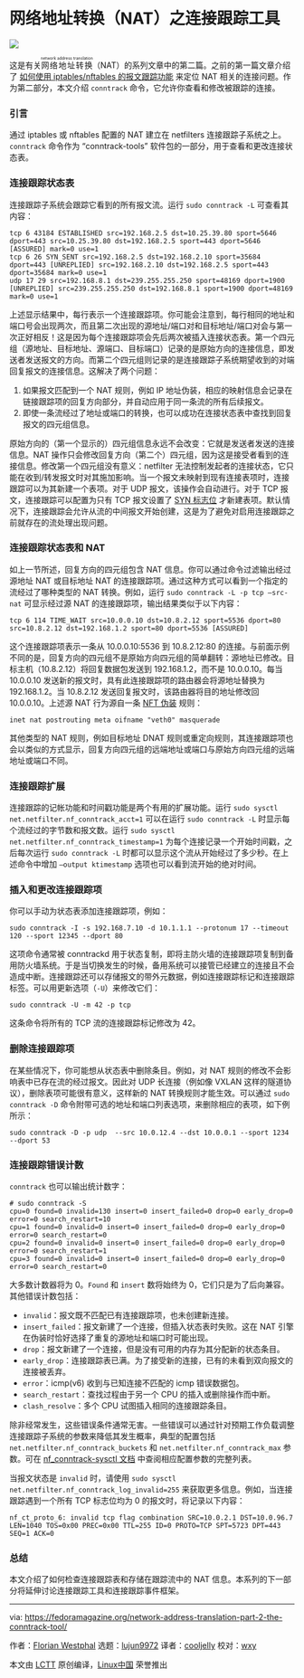 [#]: collector: (lujun9972)
[#]: translator: (cooljelly)
[#]: reviewer: (wxy)
[#]: publisher: ( )
[#]: url: ( )
[#]: subject: (Network address translation part 2 – the conntrack tool)
[#]: via: (https://fedoramagazine.org/network-address-translation-part-2-the-conntrack-tool/)
[#]: author: (Florian Westphal https://fedoramagazine.org/author/strlen/)

网络地址转换（NAT）之连接跟踪工具
======

![](https://img.linux.net.cn/data/attachment/album/202105/09/120958wwocez99o2nofw8s.jpg)

这是有关<ruby>网络地址转换<rt>network address translation</rt></ruby>（NAT）的系列文章中的第二篇。之前的第一篇文章介绍了 [如何使用 iptables/nftables 的报文跟踪功能][2] 来定位 NAT 相关的连接问题。作为第二部分，本文介绍 `conntrack` 命令，它允许你查看和修改被跟踪的连接。

### 引言

通过 iptables 或 nftables 配置的 NAT 建立在 netfilters 连接跟踪子系统之上。`conntrack` 命令作为 “conntrack-tools” 软件包的一部分，用于查看和更改连接状态表。

### 连接跟踪状态表

连接跟踪子系统会跟踪它看到的所有报文流。运行 `sudo conntrack -L` 可查看其内容：

```
tcp 6 43184 ESTABLISHED src=192.168.2.5 dst=10.25.39.80 sport=5646 dport=443 src=10.25.39.80 dst=192.168.2.5 sport=443 dport=5646 [ASSURED] mark=0 use=1
tcp 6 26 SYN_SENT src=192.168.2.5 dst=192.168.2.10 sport=35684 dport=443 [UNREPLIED] src=192.168.2.10 dst=192.168.2.5 sport=443 dport=35684 mark=0 use=1
udp 17 29 src=192.168.8.1 dst=239.255.255.250 sport=48169 dport=1900 [UNREPLIED] src=239.255.255.250 dst=192.168.8.1 sport=1900 dport=48169 mark=0 use=1
```

上述显示结果中，每行表示一个连接跟踪项。你可能会注意到，每行相同的地址和端口号会出现两次，而且第二次出现的源地址/端口对和目标地址/端口对会与第一次正好相反！这是因为每个连接跟踪项会先后两次被插入连接状态表。第一个四元组（源地址、目标地址、源端口、目标端口）记录的是原始方向的连接信息，即发送者发送报文的方向。而第二个四元组则记录的是连接跟踪子系统期望收到的对端回复报文的连接信息。这解决了两个问题：

  1. 如果报文匹配到一个 NAT 规则，例如 IP 地址伪装，相应的映射信息会记录在链接跟踪项的回复方向部分，并自动应用于同一条流的所有后续报文。
  2. 即使一条流经过了地址或端口的转换，也可以成功在连接状态表中查找到回复报文的四元组信息。

原始方向的（第一个显示的）四元组信息永远不会改变：它就是发送者发送的连接信息。NAT 操作只会修改回复方向（第二个）四元组，因为这是接受者看到的连接信息。修改第一个四元组没有意义：netfilter 无法控制发起者的连接状态，它只能在收到/转发报文时对其施加影响。当一个报文未映射到现有连接表项时，连接跟踪可以为其新建一个表项。对于 UDP 报文，该操作会自动进行。对于 TCP 报文，连接跟踪可以配置为只有 TCP 报文设置了 [SYN 标志位][3] 才新建表项。默认情况下，连接跟踪会允许从流的中间报文开始创建，这是为了避免对启用连接跟踪之前就存在的流处理出现问题。

### 连接跟踪状态表和 NAT

如上一节所述，回复方向的四元组包含 NAT 信息。你可以通过命令过滤输出经过源地址 NAT 或目标地址 NAT 的连接跟踪项。通过这种方式可以看到一个指定的流经过了哪种类型的 NAT 转换。例如，运行 `sudo conntrack -L -p tcp –src-nat` 可显示经过源 NAT 的连接跟踪项，输出结果类似于以下内容：

```
tcp 6 114 TIME_WAIT src=10.0.0.10 dst=10.8.2.12 sport=5536 dport=80 src=10.8.2.12 dst=192.168.1.2 sport=80 dport=5536 [ASSURED]
```

这个连接跟踪项表示一条从 10.0.0.10:5536 到 10.8.2.12:80 的连接。与前面示例不同的是，回复方向的四元组不是原始方向四元组的简单翻转：源地址已修改。目标主机（10.8.2.12）将回复数据包发送到 192.168.1.2，而不是 10.0.0.10。每当 10.0.0.10 发送新的报文时，具有此连接跟踪项的路由器会将源地址替换为 192.168.1.2。当 10.8.2.12 发送回复报文时，该路由器将目的地址修改回 10.0.0.10。上述源 NAT 行为源自一条 [NFT 伪装][4] 规则：

```
inet nat postrouting meta oifname "veth0" masquerade
```

其他类型的 NAT 规则，例如目标地址 DNAT 规则或重定向规则，其连接跟踪项也会以类似的方式显示，回复方向四元组的远端地址或端口与原始方向四元组的远端地址或端口不同。

### 连接跟踪扩展

连接跟踪的记帐功能和时间戳功能是两个有用的扩展功能。运行 `sudo sysctl net.netfilter.nf_conntrack_acct=1` 可以在运行 `sudo conntrack -L` 时显示每个流经过的字节数和报文数。运行 `sudo sysctl net.netfilter.nf_conntrack_timestamp=1` 为每个连接记录一个开始时间戳，之后每次运行 `sudo conntrack -L` 时都可以显示这个流从开始经过了多少秒。在上述命令中增加 `–output ktimestamp` 选项也可以看到流开始的绝对时间。

### 插入和更改连接跟踪项

你可以手动为状态表添加连接跟踪项，例如：

```
sudo conntrack -I -s 192.168.7.10 -d 10.1.1.1 --protonum 17 --timeout 120 --sport 12345 --dport 80
```

这项命令通常被 conntrackd 用于状态复制，即将主防火墙的连接跟踪项复制到备用防火墙系统。于是当切换发生的时候，备用系统可以接管已经建立的连接且不会造成中断。连接跟踪还可以存储报文的带外元数据，例如连接跟踪标记和连接跟踪标签。可以用更新选项（`-U`）来修改它们：

```
sudo conntrack -U -m 42 -p tcp
```

这条命令将所有的 TCP 流的连接跟踪标记修改为 42。

### 删除连接跟踪项

在某些情况下，你可能想从状态表中删除条目。例如，对 NAT 规则的修改不会影响表中已存在流的经过报文。因此对 UDP 长连接（例如像 VXLAN 这样的隧道协议），删除表项可能很有意义，这样新的 NAT 转换规则才能生效。可以通过 `sudo conntrack -D` 命令附带可选的地址和端口列表选项，来删除相应的表项，如下例所示：

```
sudo conntrack -D -p udp  --src 10.0.12.4 --dst 10.0.0.1 --sport 1234 --dport 53
```

### 连接跟踪错误计数

`conntrack` 也可以输出统计数字：

```
# sudo conntrack -S
cpu=0 found=0 invalid=130 insert=0 insert_failed=0 drop=0 early_drop=0 error=0 search_restart=10
cpu=1 found=0 invalid=0 insert=0 insert_failed=0 drop=0 early_drop=0 error=0 search_restart=0
cpu=2 found=0 invalid=0 insert=0 insert_failed=0 drop=0 early_drop=0 error=0 search_restart=1
cpu=3 found=0 invalid=0 insert=0 insert_failed=0 drop=0 early_drop=0 error=0 search_restart=0
```

大多数计数器将为 0。`Found` 和 `insert` 数将始终为 0，它们只是为了后向兼容。其他错误计数包括：

  * `invalid`：报文既不匹配已有连接跟踪项，也未创建新连接。
  * `insert_failed`：报文新建了一个连接，但插入状态表时失败。这在 NAT 引擎在伪装时恰好选择了重复的源地址和端口时可能出现。
  * `drop`：报文新建了一个连接，但是没有可用的内存为其分配新的状态条目。
  * `early_drop`：连接跟踪表已满。为了接受新的连接，已有的未看到双向报文的连接被丢弃。
  * `error`：icmp(v6) 收到与已知连接不匹配的 icmp 错误数据包。
  * `search_restart`：查找过程由于另一个 CPU 的插入或删除操作而中断。
  * `clash_resolve`：多个 CPU 试图插入相同的连接跟踪条目。

除非经常发生，这些错误条件通常无害。一些错误可以通过针对预期工作负载调整连接跟踪子系统的参数来降低其发生概率，典型的配置包括 `net.netfilter.nf_conntrack_buckets` 和 `net.netfilter.nf_conntrack_max` 参数。可在 [nf_conntrack-sysctl 文档][5] 中查阅相应配置参数的完整列表。

当报文状态是 `invalid` 时，请使用 `sudo sysctl net.netfilter.nf_conntrack_log_invalid=255` 来获取更多信息。例如，当连接跟踪遇到一个所有 TCP 标志位均为 0 的报文时，将记录以下内容：

```
nf_ct_proto_6: invalid tcp flag combination SRC=10.0.2.1 DST=10.0.96.7 LEN=1040 TOS=0x00 PREC=0x00 TTL=255 ID=0 PROTO=TCP SPT=5723 DPT=443 SEQ=1 ACK=0
```

### 总结

本文介绍了如何检查连接跟踪表和存储在跟踪流中的 NAT 信息。本系列的下一部分将延伸讨论连接跟踪工具和连接跟踪事件框架。

--------------------------------------------------------------------------------

via: https://fedoramagazine.org/network-address-translation-part-2-the-conntrack-tool/

作者：[Florian Westphal][a]
选题：[lujun9972][b]
译者：[cooljelly](https://github.com/cooljelly)
校对：[wxy](https://github.com/wxy)

本文由 [LCTT](https://github.com/LCTT/TranslateProject) 原创编译，[Linux中国](https://linux.cn/) 荣誉推出

[a]: https://fedoramagazine.org/author/strlen/
[b]: https://github.com/lujun9972
[1]: https://fedoramagazine.org/wp-content/uploads/2021/02/network-address-translation-part-2-816x345.jpg
[2]: https://linux.cn/article-13364-1.html
[3]: https://en.wikipedia.org/wiki/Transmission_Control_Protocol#TCP_segment_structure
[4]: https://wiki.nftables.org/wiki-nftables/index.php/Performing_Network_Address_Translation_(NAT)#Masquerading
[5]: https://git.kernel.org/pub/scm/linux/kernel/git/torvalds/linux.git/tree/Documentation/networking/nf_conntrack-sysctl.rst
